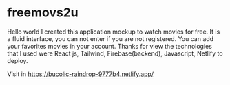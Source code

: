 # freemovs2u

Hello world I created this application mockup to watch movies for free.
It is a fluid interface, you can not enter if you are not registered. You can add
your favorites movies in your account. Thanks for view
the technologies that I used were React js, Tailwind, Firebase(backend), Javascript, Netlify to deploy.

Visit in https://bucolic-raindrop-9777b4.netlify.app/

